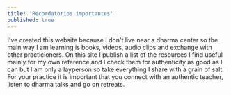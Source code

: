 ```yaml
---
title: 'Recordatorios importantes'
published: true
---
```


I've created this website because I don't live near a dharma center so the main way I am learning is books, videos, audio clips and exchange with other practicioners. On this site I publish a list of the resources I find useful mainly for my own reference and I check them for authenticity as good as I can but I am only a layperson so take everything I share with a grain of salt. For your practice it is important that you connect with an authentic teacher, listen to dharma talks and go on retreats.